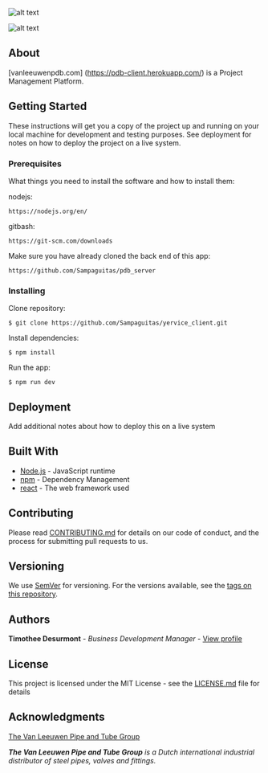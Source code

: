 ![alt text](https://camo.githubusercontent.com/2c75116533d0cd3742984ff9c161e3b5e659b30d/68747470733a2f2f7064622d636c69656e742e6865726f6b756170702e636f6d2f37306566303163373464303533366434326565616666623062303863633433662e737667)

![alt text](https://camo.githubusercontent.com/ceb4f807327ceb99da0c5dba62642833ac2422ef/68747470733a2f2f7064622d636c69656e742e6865726f6b756170702e636f6d2f65663830353764616430386539653365646134653066656263653863366337642e737667)

## About

[vanleeuwenpdb.com] (https://pdb-client.herokuapp.com/) is a Project Management Platform.

## Getting Started

These instructions will get you a copy of the project up and running on your local machine for development and testing purposes. See deployment for notes on how to deploy the project on a live system.

### Prerequisites

What things you need to install the software and how to install them:

nodejs:

```
https://nodejs.org/en/
```

gitbash:

```
https://git-scm.com/downloads
```

Make sure you have already cloned the back end of this app:

```
https://github.com/Sampaguitas/pdb_server
```

### Installing

Clone repository:

```
$ git clone https://github.com/Sampaguitas/yervice_client.git
```

Install dependencies:

```
$ npm install
```

Run the app:

```
$ npm run dev
```

## Deployment

Add additional notes about how to deploy this on a live system

## Built With

* [Node.js](https://nodejs.org/en/) - JavaScript runtime
* [npm](https://www.npmjs.com) - Dependency Management
* [react](reactjs.org) - The web framework used

## Contributing

Please read [CONTRIBUTING.md](CONTRIBUTING.md) for details on our code of conduct, and the process for submitting pull requests to us.

## Versioning

We use [SemVer](http://semver.org/) for versioning. For the versions available, see the [tags on this repository](https://github.com/Sampaguitas/yervice_client/tags). 

## Authors

**Timothee Desurmont** - *Business Development Manager* - [View profile](https://www.linkedin.com/in/timothee-desurmont-82243245/)

## License

This project is licensed under the MIT License - see the [LICENSE.md](LICENSE.md) file for details

## Acknowledgments

[The Van Leeuwen Pipe and Tube Group](https://www.vanleeuwen.com/en/)

_**The Van Leeuwen Pipe and Tube Group** is a Dutch international industrial distributor of steel pipes, valves and fittings._
